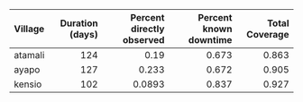 | Village   |   Duration (days) |   Percent directly observed |   Percent known downtime |   Total Coverage |
|:----------|------------------:|----------------------------:|-------------------------:|-----------------:|
| atamali   |               124 |                      0.19   |                    0.673 |            0.863 |
| ayapo     |               127 |                      0.233  |                    0.672 |            0.905 |
| kensio    |               102 |                      0.0893 |                    0.837 |            0.927 |